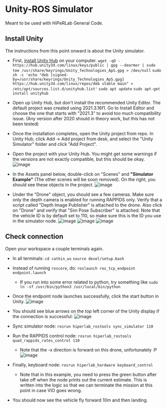 # Unity-ROS Simulator
Meant to be used with HiPeRLab General Code.

## Install Unity

The instructions from this point onward is about the Unity simulator.

* First, [install Unity Hub](https://docs.unity3d.com/hub/manual/InstallHub.html#install-hub-linux) on your computer.
`wget -qO - https://hub.unity3d.com/linux/keys/public | gpg --dearmor | sudo tee /usr/share/keyrings/Unity_Technologies_ApS.gpg > /dev/null`
`sudo sh -c 'echo "deb [signed-by=/usr/share/keyrings/Unity_Technologies_ApS.gpg] https://hub.unity3d.com/linux/repos/deb stable main" > /etc/apt/sources.list.d/unityhub.list'`
`sudo apt update`
`sudo apt-get install unityhub`

* Open up Unity Hub, but don't install the recommended Unity Editor. The default project was created using 2021.3.16f1. Go to Install Editor and choose the one that starts with "2021.3" to avoid too much compatibility issue. (Any version after 2020 should in theory work, but this has not been tested)

* Once the installation completes, open the Unity project from repo. In Unity Hub, click Add -> Add project from desk, and select the "Unity Simulator" folder and click "Add Project".

* Open the project with your Unity Hub. You might get some warnings if the versions are not exactly compatible, but this should be okay.
![image](https://hackmd.io/_uploads/r1gvVWhM1e.png)

* In the Assets panel below, double-click on "Scenes" and **"Simulator Example"** (The other scenes will be soon removed). On the right, you should see these objects in the project.
![image](https://hackmd.io/_uploads/r1pzr-3zke.png)

* Under the "Drone" object, you should see a few cameras. Make sure only the depth camera is enabled for running RAPPIDS only. Verify that a script called "Depth Image Publisher" is attached to the drone. Also click on "Drone" and verify that "Sim Pose Subscriber" is attached. Note that the vehicle ID is by default set to 110, so make sure this is the ID you use in the simulator node.
![image](https://hackmd.io/_uploads/Hy8XcU2MJx.png)
![image](https://hackmd.io/_uploads/B18OKP2Myl.png)
![image](https://hackmd.io/_uploads/SkBQj82MJx.png)


## Check connection

Open your workspace a couple terminals again.

* In all terminals:
`cd catkin_ws`
`source devel/setup.bash`

* Instead of running `roscore`, do:
    `roslaunch ros_tcp_endpoint endpoint.launch`
    * If you run into some error related to python, try something like
`sudo ln -sf /usr/bin/python3 /usr/local/bin/python`

* Once the endpoint node launches successfully, click the start button in Unity. ![image](https://hackmd.io/_uploads/SJAZHDnfkx.png)
* You should see blue arrows on the top left corner of the Unity display if the connection is successful: 
![image](https://hackmd.io/_uploads/HyQBBDhM1g.png)

* Sync simulator node:
`rosrun hiperlab_rostools sync_simulator 110`

* Run the RAPPIDS control node:
`rosrun hiperlab_rostools quad_rappids_rates_control 110`
    * Note that the -x direction is forward on this drone, unfortunately :P
    ![image](https://hackmd.io/_uploads/B1wqeFnzJg.png)


* Finally, keyboard node:
`rosrun hiperlab_hardware keyboard_control`
    * Note that in this example, you need to press the green button after take off when the node prints out the current estimate. This is written into the logic so that we can terminate the mission at this point in case VIO goes wrong.

* You should now see the vehicle fly forward 10m and then landing.
